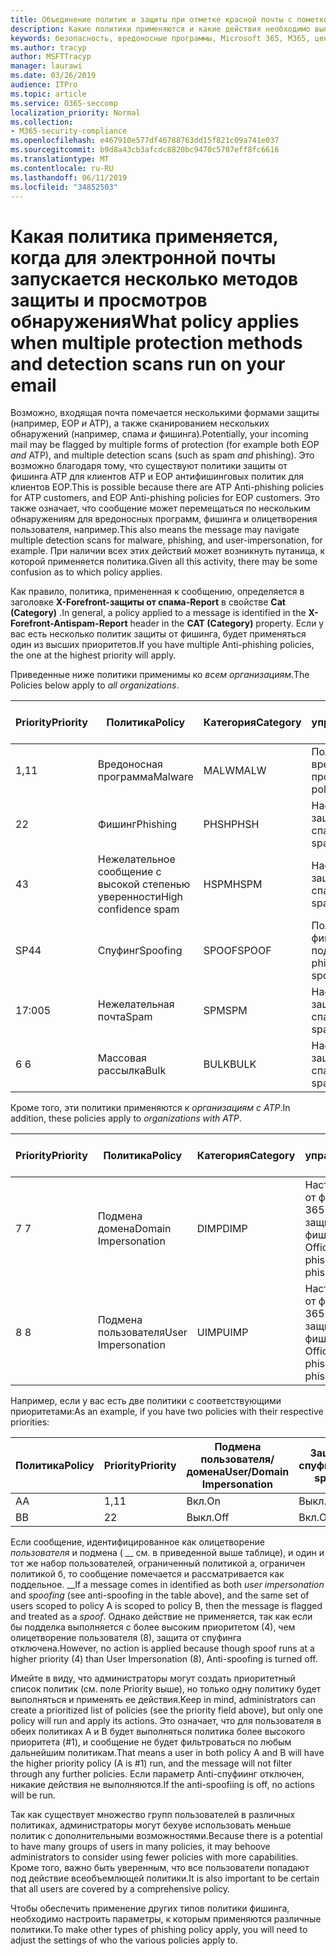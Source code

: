 ```yaml
---
title: Объединение политик и защиты при отметке красной почты с пометкой
description: Какие политики применяются и какие действия необходимо выполнить, когда электронная почта помечается как вредоносная, Нежелательная почта, высокая вероятность нежелательной почты, фишинга и массовое EOP и/или ATP.
keywords: безопасность, вредоносные программы, Microsoft 365, M365, центр обеспечения безопасности, ATP, пакет ATP ATP, Office 365 ATP, Azure ATP
ms.author: tracyp
author: MSFTTracyp
manager: laurawi
ms.date: 03/26/2019
audience: ITPro
ms.topic: article
ms.service: O365-seccomp
localization_priority: Normal
ms.collection:
- M365-security-compliance
ms.openlocfilehash: e467910e577df46788763dd15f821c09a741e037
ms.sourcegitcommit: b9d8a43cb3afcdc8820bc9470c5707eff8fc6616
ms.translationtype: MT
ms.contentlocale: ru-RU
ms.lasthandoff: 06/11/2019
ms.locfileid: "34852503"
---
```

# <a name="what-policy-applies-when-multiple-protection-methods-and-detection-scans-run-on-your-email"></a><span data-ttu-id="c6efb-104">Какая политика применяется, когда для электронной почты запускается несколько методов защиты и просмотров обнаружения</span><span class="sxs-lookup"><span data-stu-id="c6efb-104">What policy applies when multiple protection methods and detection scans run on your email</span></span>

<span data-ttu-id="c6efb-105">Возможно, входящая почта помечается несколькими формами защиты (например, EOP *и* ATP), а также сканированием нескольких обнаружений (например, спама *и* фишинга).</span><span class="sxs-lookup"><span data-stu-id="c6efb-105">Potentially, your incoming mail may be flagged by multiple forms of protection (for example both EOP *and* ATP), and multiple detection scans (such as spam *and* phishing).</span></span> <span data-ttu-id="c6efb-106">Это возможно благодаря тому, что существуют политики защиты от фишинга ATP для клиентов ATP и EOP антифишинговых политик для клиентов EOP.</span><span class="sxs-lookup"><span data-stu-id="c6efb-106">This is possible because there are ATP Anti-phishing policies for ATP customers, and EOP Anti-phishing policies for EOP customers.</span></span> <span data-ttu-id="c6efb-107">Это также означает, что сообщение может перемещаться по нескольким обнаружениям для вредоносных программ, фишинга и олицетворения пользователя, например.</span><span class="sxs-lookup"><span data-stu-id="c6efb-107">This also means the message may navigate multiple detection scans for malware, phishing, and user-impersonation, for example.</span></span> <span data-ttu-id="c6efb-108">При наличии всех этих действий может возникнуть путаница, к которой применяется политика.</span><span class="sxs-lookup"><span data-stu-id="c6efb-108">Given all this activity, there may be some confusion as to which policy applies.</span></span>

<span data-ttu-id="c6efb-109">Как правило, политика, примененная к сообщению, определяется в заголовке **X-Forefront-защиты от спама-Report** в свойстве **Cat (Category)** .</span><span class="sxs-lookup"><span data-stu-id="c6efb-109">In general, a policy applied to a message is identified in the **X-Forefront-Antispam-Report** header in the **CAT (Category)** property.</span></span> <span data-ttu-id="c6efb-110">Если у вас есть несколько политик защиты от фишинга, будет применяться один из высших приоритетов.</span><span class="sxs-lookup"><span data-stu-id="c6efb-110">If you have multiple Anti-phishing policies, the one at the highest priority will apply.</span></span>

<span data-ttu-id="c6efb-111">Приведенные ниже политики применимы ко _всем организациям_.</span><span class="sxs-lookup"><span data-stu-id="c6efb-111">The Policies below apply to _all organizations_.</span></span>

|<span data-ttu-id="c6efb-112">Priority</span><span class="sxs-lookup"><span data-stu-id="c6efb-112">Priority</span></span> |<span data-ttu-id="c6efb-113">Политика</span><span class="sxs-lookup"><span data-stu-id="c6efb-113">Policy</span></span>  |<span data-ttu-id="c6efb-114">Категория</span><span class="sxs-lookup"><span data-stu-id="c6efb-114">Category</span></span>  |<span data-ttu-id="c6efb-115">Где управляемые</span><span class="sxs-lookup"><span data-stu-id="c6efb-115">Where Managed</span></span> |
|---------|---------|---------|---------|
|<span data-ttu-id="c6efb-116">1,1</span><span class="sxs-lookup"><span data-stu-id="c6efb-116">1</span></span>     | <span data-ttu-id="c6efb-117">Вредоносная программа</span><span class="sxs-lookup"><span data-stu-id="c6efb-117">Malware</span></span>      | <span data-ttu-id="c6efb-118">MALW</span><span class="sxs-lookup"><span data-stu-id="c6efb-118">MALW</span></span>      | <span data-ttu-id="c6efb-119">Политика для вредоносных программ</span><span class="sxs-lookup"><span data-stu-id="c6efb-119">Malware policy</span></span>   |
|<span data-ttu-id="c6efb-120">2</span><span class="sxs-lookup"><span data-stu-id="c6efb-120">2</span></span>     | <span data-ttu-id="c6efb-121">Фишинг</span><span class="sxs-lookup"><span data-stu-id="c6efb-121">Phishing</span></span>     | <span data-ttu-id="c6efb-122">PHSH</span><span class="sxs-lookup"><span data-stu-id="c6efb-122">PHSH</span></span>     | <span data-ttu-id="c6efb-123">Настройка политики защиты от спама</span><span class="sxs-lookup"><span data-stu-id="c6efb-123">Configure your spam filter policies</span></span>     |
|<span data-ttu-id="c6efb-124">4</span><span class="sxs-lookup"><span data-stu-id="c6efb-124">3</span></span>     | <span data-ttu-id="c6efb-125">Нежелательное сообщение с высокой степенью уверенности</span><span class="sxs-lookup"><span data-stu-id="c6efb-125">High confidence spam</span></span>      | <span data-ttu-id="c6efb-126">HSPM</span><span class="sxs-lookup"><span data-stu-id="c6efb-126">HSPM</span></span>        | <span data-ttu-id="c6efb-127">Настройка политики защиты от спама</span><span class="sxs-lookup"><span data-stu-id="c6efb-127">Configure your spam filter policies</span></span>        |
|<span data-ttu-id="c6efb-128">SP4</span><span class="sxs-lookup"><span data-stu-id="c6efb-128">4</span></span>     | <span data-ttu-id="c6efb-129">Спуфинг</span><span class="sxs-lookup"><span data-stu-id="c6efb-129">Spoofing</span></span>        | <span data-ttu-id="c6efb-130">SPOOF</span><span class="sxs-lookup"><span data-stu-id="c6efb-130">SPOOF</span></span>        | <span data-ttu-id="c6efb-131">Политика защиты от фишинга, аналитика подделки</span><span class="sxs-lookup"><span data-stu-id="c6efb-131">Anti-phishing policy, spoof intelligence</span></span>        |
|<span data-ttu-id="c6efb-132">17:00</span><span class="sxs-lookup"><span data-stu-id="c6efb-132">5</span></span>     | <span data-ttu-id="c6efb-133">Нежелательная почта</span><span class="sxs-lookup"><span data-stu-id="c6efb-133">Spam</span></span>         | <span data-ttu-id="c6efb-134">SPM</span><span class="sxs-lookup"><span data-stu-id="c6efb-134">SPM</span></span>         | <span data-ttu-id="c6efb-135">Настройка политики защиты от спама</span><span class="sxs-lookup"><span data-stu-id="c6efb-135">Configure your spam filter policies</span></span>         |
|<span data-ttu-id="c6efb-136">6 </span><span class="sxs-lookup"><span data-stu-id="c6efb-136">6</span></span>     | <span data-ttu-id="c6efb-137">Массовая рассылка</span><span class="sxs-lookup"><span data-stu-id="c6efb-137">Bulk</span></span>         | <span data-ttu-id="c6efb-138">BULK</span><span class="sxs-lookup"><span data-stu-id="c6efb-138">BULK</span></span>        | <span data-ttu-id="c6efb-139">Настройка политики защиты от спама</span><span class="sxs-lookup"><span data-stu-id="c6efb-139">Configure your spam filter policies</span></span>         |

<span data-ttu-id="c6efb-140">Кроме того, эти политики применяются к _организациям с ATP_.</span><span class="sxs-lookup"><span data-stu-id="c6efb-140">In addition, these policies apply to _organizations with ATP_.</span></span>

|<span data-ttu-id="c6efb-141">Priority</span><span class="sxs-lookup"><span data-stu-id="c6efb-141">Priority</span></span> |<span data-ttu-id="c6efb-142">Политика</span><span class="sxs-lookup"><span data-stu-id="c6efb-142">Policy</span></span>  |<span data-ttu-id="c6efb-143">Категория</span><span class="sxs-lookup"><span data-stu-id="c6efb-143">Category</span></span>  |<span data-ttu-id="c6efb-144">Где управляемые</span><span class="sxs-lookup"><span data-stu-id="c6efb-144">Where Managed</span></span> |
|---------|---------|---------|---------|
|<span data-ttu-id="c6efb-145">7 </span><span class="sxs-lookup"><span data-stu-id="c6efb-145">7</span></span>     | <span data-ttu-id="c6efb-146">Подмена домена</span><span class="sxs-lookup"><span data-stu-id="c6efb-146">Domain Impersonation</span></span>         | <span data-ttu-id="c6efb-147">DIMP</span><span class="sxs-lookup"><span data-stu-id="c6efb-147">DIMP</span></span>         | <span data-ttu-id="c6efb-148">Настройка защиты от фишинга Office 365 ATP и политик защиты от фишинга</span><span class="sxs-lookup"><span data-stu-id="c6efb-148">Set up Office 365 ATP anti-phishing and anti-phishing policies</span></span>        |
|<span data-ttu-id="c6efb-149">8 </span><span class="sxs-lookup"><span data-stu-id="c6efb-149">8</span></span>     | <span data-ttu-id="c6efb-150">Подмена пользователя</span><span class="sxs-lookup"><span data-stu-id="c6efb-150">User Impersonation</span></span>        | <span data-ttu-id="c6efb-151">UIMP</span><span class="sxs-lookup"><span data-stu-id="c6efb-151">UIMP</span></span>         | <span data-ttu-id="c6efb-152">Настройка защиты от фишинга Office 365 ATP и политик защиты от фишинга</span><span class="sxs-lookup"><span data-stu-id="c6efb-152">Set up Office 365 ATP anti-phishing and anti-phishing policies</span></span>         |

<span data-ttu-id="c6efb-153">Например, если у вас есть две политики с соответствующими приоритетами:</span><span class="sxs-lookup"><span data-stu-id="c6efb-153">As an example, if you have two policies with their respective priorities:</span></span>

|<span data-ttu-id="c6efb-154">Политика</span><span class="sxs-lookup"><span data-stu-id="c6efb-154">Policy</span></span>  |<span data-ttu-id="c6efb-155">Priority</span><span class="sxs-lookup"><span data-stu-id="c6efb-155">Priority</span></span>  |<span data-ttu-id="c6efb-156">Подмена пользователя/домена</span><span class="sxs-lookup"><span data-stu-id="c6efb-156">User/Domain Impersonation</span></span>  |<span data-ttu-id="c6efb-157">Защита от спуфинга</span><span class="sxs-lookup"><span data-stu-id="c6efb-157">Anti-spoofing</span></span>  |
|---------|---------|---------|---------|
|<span data-ttu-id="c6efb-158">A</span><span class="sxs-lookup"><span data-stu-id="c6efb-158">A</span></span>     | <span data-ttu-id="c6efb-159">1,1</span><span class="sxs-lookup"><span data-stu-id="c6efb-159">1</span></span>        | <span data-ttu-id="c6efb-160">Вкл.</span><span class="sxs-lookup"><span data-stu-id="c6efb-160">On</span></span>        |<span data-ttu-id="c6efb-161">Выкл.</span><span class="sxs-lookup"><span data-stu-id="c6efb-161">Off</span></span>         |
|<span data-ttu-id="c6efb-162">B</span><span class="sxs-lookup"><span data-stu-id="c6efb-162">B</span></span>     | <span data-ttu-id="c6efb-163">2</span><span class="sxs-lookup"><span data-stu-id="c6efb-163">2</span></span>        | <span data-ttu-id="c6efb-164">Выкл.</span><span class="sxs-lookup"><span data-stu-id="c6efb-164">Off</span></span>        | <span data-ttu-id="c6efb-165">Вкл.</span><span class="sxs-lookup"><span data-stu-id="c6efb-165">On</span></span>        |

<span data-ttu-id="c6efb-166">Если сообщение, идентифицированное как олицетворение _пользователя_ и подмена ( __ см. в приведенной выше таблице), и один и тот же набор пользователей, ограниченный политикой a, ограничен политикой б, то сообщение помечается и рассматривается как поддельное. __</span><span class="sxs-lookup"><span data-stu-id="c6efb-166">If a message comes in identified as both _user impersonation_ and _spoofing_ (see anti-spoofing in the table above), and the same set of users scoped to policy A is scoped to policy B, then the message is flagged and treated as a _spoof_.</span></span> <span data-ttu-id="c6efb-167">Однако действие не применяется, так как если бы подделка выполняется с более высоким приоритетом (4), чем олицетворение пользователя (8), защита от спуфинга отключена.</span><span class="sxs-lookup"><span data-stu-id="c6efb-167">However, no action is applied because though spoof runs at a higher priority (4) than User Impersonation (8), Anti-spoofing is turned off.</span></span>

<span data-ttu-id="c6efb-168">Имейте в виду, что администраторы могут создать приоритетный список политик (см. поле Priority выше), но только одну политику будет выполняться и применять ее действия.</span><span class="sxs-lookup"><span data-stu-id="c6efb-168">Keep in mind, administrators can create a prioritized list of policies (see the priority field above), but only one policy will run and apply its actions.</span></span> <span data-ttu-id="c6efb-169">Это означает, что для пользователя в обеих политиках A и B будет выполняться политика более высокого приоритета (#1), и сообщение не будет фильтроваться по любым дальнейшим политикам.</span><span class="sxs-lookup"><span data-stu-id="c6efb-169">That means a user in both policy A and B will have the higher priority policy (A is #1) run, and the message will not filter through any further policies.</span></span> <span data-ttu-id="c6efb-170">Если параметр Anti-спуфиинг отключен, никакие действия не выполняются.</span><span class="sxs-lookup"><span data-stu-id="c6efb-170">If the anti-spoofiing is off, no actions will be run.</span></span>

<span data-ttu-id="c6efb-171">Так как существует множество групп пользователей в различных политиках, администраторы могут бехуве использовать меньше политик с дополнительными возможностями.</span><span class="sxs-lookup"><span data-stu-id="c6efb-171">Because there is a potential to have many groups of users in many policies, it may behoove administrators to consider using fewer policies with more capabilities.</span></span> <span data-ttu-id="c6efb-172">Кроме того, важно быть уверенным, что все пользователи попадают под действие всеобъемлющей политики.</span><span class="sxs-lookup"><span data-stu-id="c6efb-172">It is also important to be certain that all users are covered by a comprehensive policy.</span></span>

<span data-ttu-id="c6efb-173">Чтобы обеспечить применение других типов политики фишинга, необходимо настроить параметры, к которым применяются различные политики.</span><span class="sxs-lookup"><span data-stu-id="c6efb-173">To make other types of phishing policy apply, you will need to adjust the settings of who the various policies apply to.</span></span>



